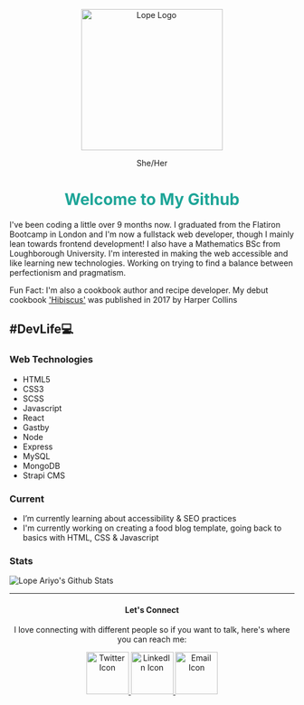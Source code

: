 <p align="center">
  <a href="https://www.lopeariyo.dev/ ">
    <img alt="Lope Logo" src="https://pbs.twimg.com/profile_images/1248697046883762176/A80erP3V_400x400.png" width="250" />
  </a>
    
</p>
<p align="center"> She/Her</p>

<h1 align="center" style="color: #1EA598">Welcome to My Github </h1>

<p>  I've been coding a little over 9 months now. I graduated from the Flatiron Bootcamp in London and I'm now a fullstack web developer, though I mainly lean towards frontend development! I also have a  Mathematics BSc from Loughborough University. I'm interested in making the web accessible and like learning new technologies. Working on trying to find a balance between perfectionism and pragmatism.</p>

<p> Fun Fact: I'm also a cookbook author and recipe developer. My debut cookbook <a href="https://smarturl.it/hibiscus"> 'Hibiscus'</a> was published in 2017 by Harper Collins</p>

<h2 style =fontweight="bold">#DevLife💻</h2>
<h3>Web Technologies </h3>

<ul>
 <li> HTML5 </li>
 <li> CSS3 </li>
 <li> SCSS</li>
 <li> Javascript</li>
 <li> React</li>
 <li> Gastby</li> 
 <li> Node</li> 
 <li> Express</li>
 <li> MySQL</li>
 <li> MongoDB</li>
 <li> Strapi CMS</li>
</ul>

<h3> Current </h3>
<ul>
  <li> I’m currently learning about accessibility & SEO practices </li>   
  <li>I'm currently working on creating a food blog template, going back to basics with HTML, CSS & Javascript </li>

</ul>

<h3>Stats</h3>

![Lope Ariyo's Github Stats](https://github-readme-stats.vercel.app/api?username=LopeAriyo&show_icons=true&title_color=030e27&icon_color=1EA598&text_color=030e27&bg_color=E2F5F4)

<hr>

<h4 align="center" >Let's Connect </h4>
<p align="center"> I love connecting with different people so if you want to talk, here's where you can reach me: </p>
<div align="center">
    <a href="https://twitter.com/lopeariyodev">
        <img alt="Twitter Icon" src="https://cdn4.iconfinder.com/data/icons/a-s-social-set/256/twitter-512.png" width="75" />
    </a>
    <a href="https://www.linkedin.com/in/lopeariyo/">
        <img alt="LinkedIn Icon" src="https://cdn4.iconfinder.com/data/icons/a-s-social-set/256/linkedin-512.png" width="75" />
    </a>
    <a href="https://www.lopeariyo.dev/contact ">
        <img alt="Email Icon" src="https://cdn4.iconfinder.com/data/icons/a-s-social-set/256/mail-512.png" width="75" />
  </a>
</div>
